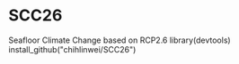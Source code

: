 # SCC26
Seafloor Climate Change based on RCP2.6
library(devtools)
install_github("chihlinwei/SCC26")
